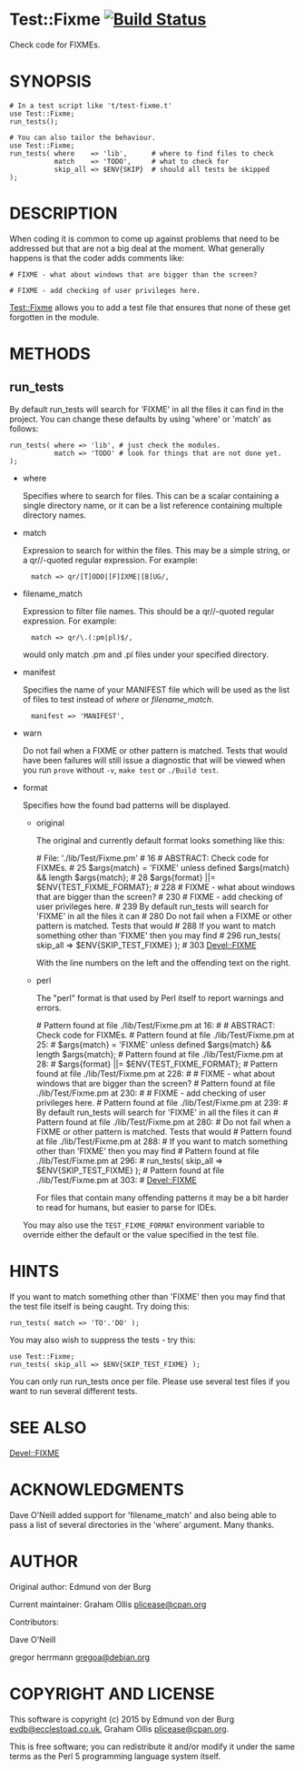 # Test::Fixme [![Build Status](https://secure.travis-ci.org/plicease/Test-Fixme.png)](http://travis-ci.org/plicease/Test-Fixme)

Check code for FIXMEs.

# SYNOPSIS

    # In a test script like 't/test-fixme.t'
    use Test::Fixme;
    run_tests();
    
    # You can also tailor the behaviour.
    use Test::Fixme;
    run_tests( where    => 'lib',      # where to find files to check
               match    => 'TODO',     # what to check for
               skip_all => $ENV{SKIP}  # should all tests be skipped
    );

# DESCRIPTION

When coding it is common to come up against problems that need to be
addressed but that are not a big deal at the moment. What generally
happens is that the coder adds comments like:

    # FIXME - what about windows that are bigger than the screen?

    # FIXME - add checking of user privileges here.

[Test::Fixme](https://metacpan.org/pod/Test::Fixme) allows you to add a test file that ensures that none of
these get forgotten in the module.

# METHODS

## run\_tests

By default run\_tests will search for 'FIXME' in all the files it can
find in the project. You can change these defaults by using 'where' or
'match' as follows:

    run_tests( where => 'lib', # just check the modules.
               match => 'TODO' # look for things that are not done yet.
    );

- where

    Specifies where to search for files.  This can be a scalar containing a
    single directory name, or it can be a list reference containing multiple
    directory names.

- match

    Expression to search for within the files.  This may be a simple
    string, or a qr//-quoted regular expression.  For example:

        match => qr/[T]ODO|[F]IXME|[B]UG/,

- filename\_match

    Expression to filter file names.  This should be a qr//-quoted regular
    expression.  For example:

        match => qr/\.(:pm|pl)$/,

    would only match .pm and .pl files under your specified directory.

- manifest

    Specifies the name of your MANIFEST file which will be used as the list
    of files to test instead of _where_ or _filename\_match_.

        manifest => 'MANIFEST',

- warn

    Do not fail when a FIXME or other pattern is matched.  Tests that would
    have been failures will still issue a diagnostic that will be viewed
    when you run `prove` without `-v`, `make test` or `./Build test`.

- format

    Specifies how the found bad patterns will be displayed.

    - original

        The original and currently default format looks something like this:

        \# File: './lib/Test/Fixme.pm'
        \#     16      # ABSTRACT: Check code for FIXMEs.
        \#     25          $args{match} = 'FIXME' unless defined $args{match} && length $args{match};
        \#     28          $args{format} ||= $ENV{TEST\_FIXME\_FORMAT};
        \#     228      # FIXME - what about windows that are bigger than the screen?
        \#     230      # FIXME - add checking of user privileges here.
        \#     239     By default run\_tests will search for 'FIXME' in all the files it can
        \#     280     Do not fail when a FIXME or other pattern is matched.  Tests that would
        \#     288     If you want to match something other than 'FIXME' then you may find
        \#     296      run\_tests( skip\_all => $ENV{SKIP\_TEST\_FIXME} );
        \#     303     [Devel::FIXME](https://metacpan.org/pod/Devel::FIXME)

        With the line numbers on the left and the offending text on the right.

    - perl

        The "perl" format is that used by Perl itself to report warnings and errors.

        \# Pattern found at file ./lib/Test/Fixme.pm at 16:
        \#  # ABSTRACT: Check code for FIXMEs.
        \# Pattern found at file ./lib/Test/Fixme.pm at 25:
        \#      $args{match} = 'FIXME' unless defined $args{match} && length $args{match};
        \# Pattern found at file ./lib/Test/Fixme.pm at 28:
        \#      $args{format} ||= $ENV{TEST\_FIXME\_FORMAT};
        \# Pattern found at file ./lib/Test/Fixme.pm at 228:
        \#   # FIXME - what about windows that are bigger than the screen?
        \# Pattern found at file ./lib/Test/Fixme.pm at 230:
        \#   # FIXME - add checking of user privileges here.
        \# Pattern found at file ./lib/Test/Fixme.pm at 239:
        \#  By default run\_tests will search for 'FIXME' in all the files it can
        \# Pattern found at file ./lib/Test/Fixme.pm at 280:
        \#  Do not fail when a FIXME or other pattern is matched.  Tests that would
        \# Pattern found at file ./lib/Test/Fixme.pm at 288:
        \#  If you want to match something other than 'FIXME' then you may find
        \# Pattern found at file ./lib/Test/Fixme.pm at 296:
        \#   run\_tests( skip\_all => $ENV{SKIP\_TEST\_FIXME} );
        \# Pattern found at file ./lib/Test/Fixme.pm at 303:
        \#  [Devel::FIXME](https://metacpan.org/pod/Devel::FIXME)

        For files that contain many offending patterns it may be a bit harder to read for
        humans, but easier to parse for IDEs.

    You may also use the `TEST_FIXME_FORMAT` environment variable to override either
    the default or the value specified in the test file.

# HINTS

If you want to match something other than 'FIXME' then you may find
that the test file itself is being caught. Try doing this:

    run_tests( match => 'TO'.'DO' );

You may also wish to suppress the tests - try this:

    use Test::Fixme;
    run_tests( skip_all => $ENV{SKIP_TEST_FIXME} );

You can only run run\_tests once per file. Please use several test
files if you want to run several different tests.

# SEE ALSO

[Devel::FIXME](https://metacpan.org/pod/Devel::FIXME)

# ACKNOWLEDGMENTS

Dave O'Neill added support for 'filename\_match' and also being able to pass a
list of several directories in the 'where' argument. Many thanks.

# AUTHOR

Original author: Edmund von der Burg

Current maintainer: Graham Ollis <plicease@cpan.org>

Contributors:

Dave O'Neill

gregor herrmann <gregoa@debian.org>

# COPYRIGHT AND LICENSE

This software is copyright (c) 2015 by Edmund von der Burg <evdb@ecclestoad.co.uk>, Graham Ollis <plicease@cpan.org>.

This is free software; you can redistribute it and/or modify it under
the same terms as the Perl 5 programming language system itself.
